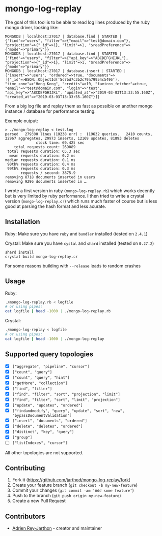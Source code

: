 # mongo-log-replay

The goal of this tool is to be able to read log lines produced by the ruby mongo driver, looking like:
```
MONGODB | localhost:27017 | database.find | STARTED | {"find"=>"users", "filter"=>{"email"=>"test@domain.com"}, "projection"=>{"_id"=>1}, "limit"=>1, "$readPreference"=>{"mode"=>"primary"}}
MONGODB | localhost:27017 | database.find | STARTED | {"find"=>"users", "filter"=>{"api_key"=>"ABCDEFGHIJKL"}, "projection"=>{"_id"=>1}, "limit"=>1, "$readPreference"=>{"mode"=>"primary"}}
MONGODB | localhost:27017 | database.insert | STARTED | {"insert"=>"users", "ordered"=>true, "documents"=>[{"_id"=>BSON::ObjectId('5c7bd7c3b2c79a79954c5496'), "time_zone"=>"Hong Kong", "credits"=>10, "favicon_fetcher"=>true, "email"=>"test@domain.com", "login"=>"test", "api_key"=>"ABCDEFGHIJKL", "updated_at"=>"2019-03-03T13:33:55.160Z", "created_at"=>"2019-03-03T13:33:55.160Z"}]}
```
From a big log file and replay them as fast as possible on another mongo instance / database for performance testing.

Example output:
```
> ./mongo-log-replay < test.log
parsed   279300 lines (10238 err) :  119632 queries,   2410 counts, 22967 aggregates, 29973 inserts, 12169 updates, 81893 deletes
              clock time: 69.425 sec
    total requests count: 269089
 total requests duration: 65.3 sec
  mean requests duration: 0.2 ms
median requests duration: 0.1 ms
 90th% requests duration: 0.4 ms
 99th% requests duration: 0.3 ms
       requests / second: 3875.9
removing 8718 documents inserted in users
removing 9296 documents inserted in …
```

I wrote a first version in ruby (`mongo-log-replay.rb`) which works decently but is very limited by ruby performance. I then tried to write a crystal version (`mongo-log-replay.cr`) which runs much faster of course but is less good at parsing the hash format and less acurate.

## Installation

Ruby:
Make sure you have `ruby` and `bundler` installed (tested on `2.4.1`)

Crystal:
Make sure you have `cystal` and `shard` installed (tested on `0.27.2`)
```
shard install
crystal build mongo-log-replay.cr
```
For some reasons building with `--release` leads to random crashes

## Usage

Ruby:
```sh
./mongo-log-replay.rb < logfile
# or using pipes:
cat logfile | head -1000 | ./mongo-log-replay.rb
```

Crystal:
```sh
./mongo-log-replay < logfile
# or using pipes:
cat logfile | head -1000 | ./mongo-log-replay
```

## Supported query topologies

- [x] `["aggregate", "pipeline", "cursor"]`
- [x] `["count", "query"]`
- [x] `["count", "query", "hint"]`
- [x] `["getMore", "collection"]`
- [x] `["find", "filter"]`
- [x] `["find", "filter", "sort", "projection", "limit"]`
- [x] `["find", "filter", "sort", "limit", "projection"]`
- [x] `["update", "updates", "ordered"]`
- [x] `["findandmodify", "query", "update", "sort", "new", "bypassDocumentValidation"]`
- [x] `["insert", "documents", "ordered"]`
- [x] `["delete", "deletes", "ordered"]`
- [x] `["distinct", "key", "query"]`
- [x] `["group"]`
- [ ] `["listIndexes", "cursor"]`

All other topologies are not supported.

## Contributing

1. Fork it (<https://github.com/jarthod/mongo-log-replay/fork>)
2. Create your feature branch (`git checkout -b my-new-feature`)
3. Commit your changes (`git commit -am 'Add some feature'`)
4. Push to the branch (`git push origin my-new-feature`)
5. Create a new Pull Request

## Contributors

- [Adrien Rey-Jarthon](https://github.com/jarthod) - creator and maintainer
